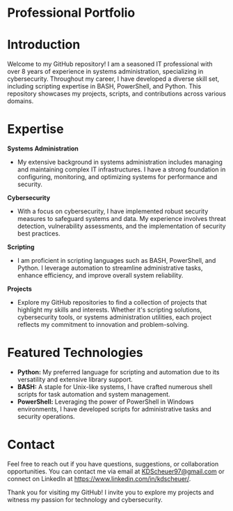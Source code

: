 # **Professional Portfolio**

# **Introduction**
Welcome to my GitHub repository! I am a seasoned IT professional with over 8 years of experience in systems administration, specializing in cybersecurity. Throughout my career, I have developed a diverse skill set, including scripting expertise in BASH, PowerShell, and Python. This repository showcases my projects, scripts, and contributions across various domains.

# **Expertise**
**Systems Administration**
 - My extensive background in systems administration includes managing and maintaining complex IT infrastructures. I have a strong foundation in configuring, monitoring, and optimizing systems for performance and security.

**Cybersecurity**
 - With a focus on cybersecurity, I have implemented robust security measures to safeguard systems and data. My experience involves threat detection, vulnerability assessments, and the implementation of security best practices.

**Scripting**
 - I am proficient in scripting languages such as BASH, PowerShell, and Python. I leverage automation to streamline administrative tasks, enhance efficiency, and improve overall system reliability.

**Projects**
 - Explore my GitHub repositories to find a collection of projects that highlight my skills and interests. Whether it's scripting solutions, cybersecurity tools, or systems administration utilities, each project reflects my commitment to innovation and problem-solving.

# **Featured Technologies**
 - **Python:** My preferred language for scripting and automation due to its versatility and extensive library support.
 - **BASH:** A staple for Unix-like systems, I have crafted numerous shell scripts for task automation and system management.
 - **PowerShell:** Leveraging the power of PowerShell in Windows environments, I have developed scripts for administrative tasks and security operations.

# **Contact**
Feel free to reach out if you have questions, suggestions, or collaboration opportunities. You can contact me via email at KDScheuer97@gmail.com or connect on LinkedIn at https://www.linkedin.com/in/kdscheuer/.

Thank you for visiting my GitHub! I invite you to explore my projects and witness my passion for technology and cybersecurity.
